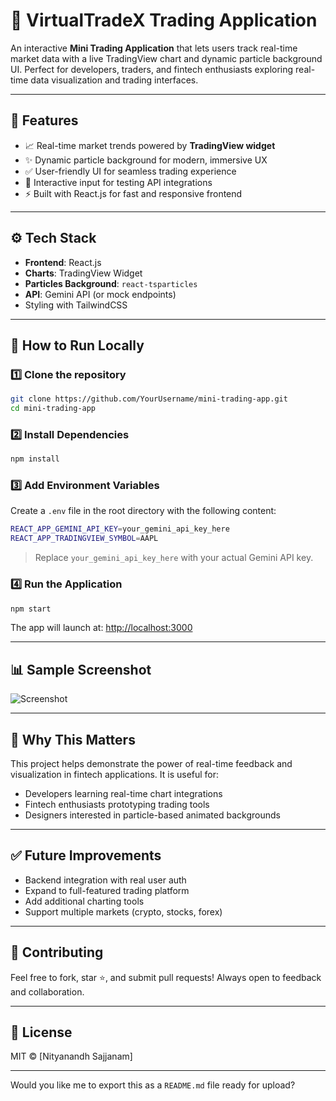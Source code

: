 #  🚀 VirtualTradeX Trading Application
  
An interactive **Mini Trading Application** that lets users track real-time market data with a live TradingView chart and dynamic particle background UI.
Perfect for developers, traders, and fintech enthusiasts exploring real-time data visualization and trading interfaces.

---

## 🌟 Features

* 📈 Real-time market trends powered by **TradingView widget**
* ✨ Dynamic particle background for modern, immersive UX
* ✅ User-friendly UI for seamless trading experience
* 💬 Interactive input for testing API integrations
* ⚡ Built with React.js for fast and responsive frontend

---

## ⚙️ Tech Stack

* **Frontend**: React.js
* **Charts**: TradingView Widget
* **Particles Background**: `react-tsparticles`
* **API**: Gemini API (or mock endpoints)
* Styling with TailwindCSS

---

## 🚀 How to Run Locally

### 1️⃣ Clone the repository

```bash
git clone https://github.com/YourUsername/mini-trading-app.git
cd mini-trading-app
```

### 2️⃣ Install Dependencies

```bash
npm install
```

### 3️⃣ Add Environment Variables

Create a `.env` file in the root directory with the following content:

```bash
REACT_APP_GEMINI_API_KEY=your_gemini_api_key_here
REACT_APP_TRADINGVIEW_SYMBOL=AAPL
```

> Replace `your_gemini_api_key_here` with your actual Gemini API key.

### 4️⃣ Run the Application

```bash
npm start
```

The app will launch at:
[http://localhost:3000](http://localhost:3000)

---

## 📊 Sample Screenshot

![Screenshot](./screenshot.png)

---

## 🎯 Why This Matters

This project helps demonstrate the power of real-time feedback and visualization in fintech applications.
It is useful for:

* Developers learning real-time chart integrations
* Fintech enthusiasts prototyping trading tools
* Designers interested in particle-based animated backgrounds

---

## ✅ Future Improvements

* Backend integration with real user auth
* Expand to full-featured trading platform
* Add additional charting tools
* Support multiple markets (crypto, stocks, forex)

---

## 🤝 Contributing

Feel free to fork, star ⭐, and submit pull requests!
Always open to feedback and collaboration.

---

## 📄 License

MIT © \[Nityanandh Sajjanam]

---

Would you like me to export this as a `README.md` file ready for upload?
